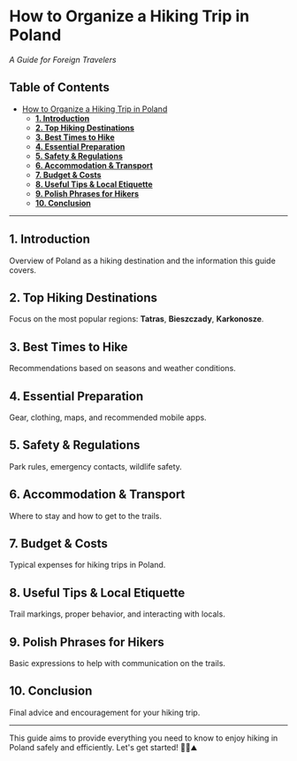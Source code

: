 # How to Organize a Hiking Trip in Poland

*A Guide for Foreign Travelers*

## **Table of Contents** <!-- omit in toc -->
- [How to Organize a Hiking Trip in Poland](#how-to-organize-a-hiking-trip-in-poland)
  - [**1. Introduction**](#1-introduction)
  - [**2. Top Hiking Destinations**](#2-top-hiking-destinations)
  - [**3. Best Times to Hike**](#3-best-times-to-hike)
  - [**4. Essential Preparation**](#4-essential-preparation)
  - [**5. Safety \& Regulations**](#5-safety--regulations)
  - [**6. Accommodation \& Transport**](#6-accommodation--transport)
  - [**7. Budget \& Costs**](#7-budget--costs)
  - [**8. Useful Tips \& Local Etiquette**](#8-useful-tips--local-etiquette)
  - [**9. Polish Phrases for Hikers**](#9-polish-phrases-for-hikers)
  - [**10. Conclusion**](#10-conclusion)

---

## **1. Introduction**
Overview of Poland as a hiking destination and the information this guide covers.

## **2. Top Hiking Destinations**
Focus on the most popular regions: **Tatras**, **Bieszczady**, **Karkonosze**.

## **3. Best Times to Hike**
Recommendations based on seasons and weather conditions.

## **4. Essential Preparation**
Gear, clothing, maps, and recommended mobile apps.

## **5. Safety & Regulations**
Park rules, emergency contacts, wildlife safety.

## **6. Accommodation & Transport**
Where to stay and how to get to the trails.

## **7. Budget & Costs**
Typical expenses for hiking trips in Poland.

## **8. Useful Tips & Local Etiquette**
Trail markings, proper behavior, and interacting with locals.

## **9. Polish Phrases for Hikers**
Basic expressions to help with communication on the trails.

## **10. Conclusion**
Final advice and encouragement for your hiking trip.

---

This guide aims to provide everything you need to know to enjoy hiking in Poland safely and efficiently. Let's get started! 🚶‍♂️⛰️